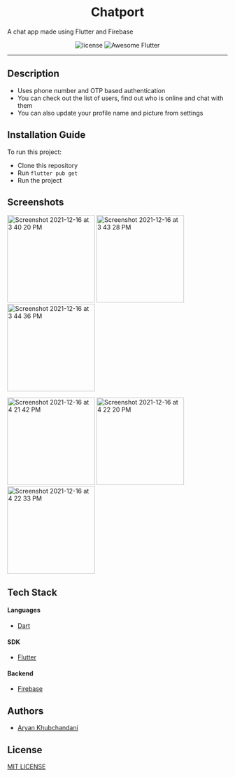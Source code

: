 

<h1 align="center"> Chatport </h1>

A chat app made using Flutter and Firebase
</p>

<p align = "center">
  <img alt="license" src="https://img.shields.io/badge/License-MIT-green.svg?style=for-the-badge" />
  <img alt="Awesome Flutter" src="https://img.shields.io/badge/Awesome-Flutter-22a6b3.svg?style=for-the-badge" />
</p>

---

<h2 align="left"> Description </h2>

<p>

- Uses phone number and OTP based authentication
- You can check out the list of users, find out who is online and chat with them
- You can also update your profile name and picture from settings

</p>

<h2 align="left"> Installation Guide </h2>

<p>

To run this project:
  
- Clone this repository
- Run `flutter pub get`
- Run the project


</p>


<h2 align="left"> Screenshots </h2>


<p align="left">


<div <table><tr1>

   <img width="200" alt="Screenshot 2021-12-16 at 3 40 20 PM" src="https://user-images.githubusercontent.com/76617460/146358530-39fa560e-c032-47b4-a00a-de8b2337c1a9.png">
<img width="200" alt="Screenshot 2021-12-16 at 3 43 28 PM" src="https://user-images.githubusercontent.com/76617460/146358621-ac177914-d38c-40d7-bfa0-c499fe800f86.png">
<img width="200" alt="Screenshot 2021-12-16 at 3 44 36 PM" src="https://user-images.githubusercontent.com/76617460/146358644-74c38e58-4bbf-41f2-b02f-7c8bce3cf402.png">
   
</tr1></table></div>

<div <table><tr1>

  <img width="200" alt="Screenshot 2021-12-16 at 4 21 42 PM" src="https://user-images.githubusercontent.com/76617460/146358891-9580f3a0-fef3-4a3e-81a0-44860b6e058c.png">
  <img width="200" alt="Screenshot 2021-12-16 at 4 22 20 PM" src="https://user-images.githubusercontent.com/76617460/146358896-b62f78d6-f0f6-4efb-839d-43410f0508ff.png">
<img width="200" alt="Screenshot 2021-12-16 at 4 22 33 PM" src="https://user-images.githubusercontent.com/76617460/146358911-d03978f2-ce7e-4e86-a924-b6b788f18a13.png">

  </tr1></table></div>
</p>


<h2 align= "left">Tech Stack </h2>



<h4 align="left"> Languages </h4>

- [Dart](https://dart.dev/)

<h4 align="left"> SDK </h4>

- [Flutter](https://flutter.dev/)

<h4 align="left"> Backend </h4>

- [Firebase](https://firebase.google.com)


<h2 align= "left">Authors </h2>

- [Aryan Khubchandani](https://github.com/AryanKhubchandani)

<h2 align= "left">License </h2>

[MIT LICENSE](./LICENSE)


